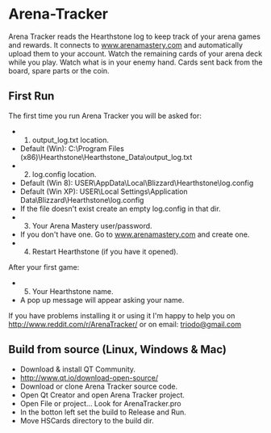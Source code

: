 # Arena-Tracker
Arena Tracker reads the Hearthstone log to keep track of your arena games and rewards.
It connects to www.arenamastery.com and automatically upload them to your account.
Watch the remaining cards of your arena deck while you play.
Watch what is in your enemy hand. Cards sent back from the board, spare parts or the coin.


## First Run
The first time you run Arena Tracker you will be asked for:

* 1) output_log.txt location.
 * Default (Win): C:\Program Files (x86)\Hearthstone\Hearthstone_Data\output_log.txt
* 2) log.config location.
 * Default (Win 8): USER\AppData\Local\Blizzard\Hearthstone\log.config
 * Default (Win XP): USER\Local Settings\Application Data\Blizzard\Hearthstone\log.config
 * If the file doesn't exist create an empty log.config in that dir.
* 3) Your Arena Mastery user/password.
 * If you don't have one. Go to www.arenamastery.com and create one. 
* 4) Restart Hearthstone (if you have it opened).

After your first game:
* 5) Your Hearthstone name.
 * A pop up message will appear asking your name.

If you have problems installing it or using it I'm happy to help you on
http://www.reddit.com/r/ArenaTracker/
or on email: triodo@gmail.com


## Build from source (Linux, Windows & Mac)
* Download & install QT Community.
 * http://www.qt.io/download-open-source/
* Download or clone Arena Tracker source code.
* Open Qt Creator and open Arena Tracker project.
 * Open File or project... Look for ArenaTracker.pro
* In the botton left set the build to Release and Run.
* Move HSCards directory to the build dir.
